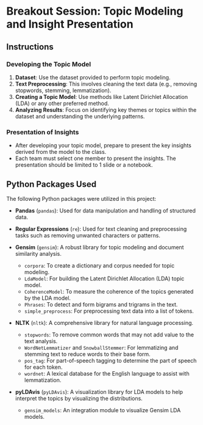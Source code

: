 # Breakout Session: Topic Modeling and Insight Presentation

## Instructions

### Developing the Topic Model

1. **Dataset**: Use the dataset provided to perform topic modeling.
2. **Text Preprocessing**: This involves cleaning the text data (e.g., removing stopwords, stemming, lemmatization).
3. **Creating a Topic Model**: Use methods like Latent Dirichlet Allocation (LDA) or any other preferred method.
4. **Analyzing Results**: Focus on identifying key themes or topics within the dataset and understanding the underlying patterns.

### Presentation of Insights

- After developing your topic model, prepare to present the key insights derived from the model to the class.
- Each team must select one member to present the insights. The presentation should be limited to 1 slide or a notebook.

## Python Packages Used

The following Python packages were utilized in this project:

- **Pandas** (`pandas`): Used for data manipulation and handling of structured data.

- **Regular Expressions** (`re`): Used for text cleaning and preprocessing tasks such as removing unwanted characters or patterns.

- **Gensim** (`gensim`): A robust library for topic modeling and document similarity analysis.
  - `corpora`: To create a dictionary and corpus needed for topic modeling.
  - `LdaModel`: For building the Latent Dirichlet Allocation (LDA) topic model.
  - `CoherenceModel`: To measure the coherence of the topics generated by the LDA model.
  - `Phrases`: To detect and form bigrams and trigrams in the text.
  - `simple_preprocess`: For preprocessing text data into a list of tokens.

- **NLTK** (`nltk`): A comprehensive library for natural language processing.
  - `stopwords`: To remove common words that may not add value to the text analysis.
  - `WordNetLemmatizer` and `SnowballStemmer`: For lemmatizing and stemming text to reduce words to their base form.
  - `pos_tag`: For part-of-speech tagging to determine the part of speech for each token.
  - `wordnet`: A lexical database for the English language to assist with lemmatization.

- **pyLDAvis** (`pyLDAvis`): A visualization library for LDA models to help interpret the topics by visualizing the distributions.
  - `gensim_models`: An integration module to visualize Gensim LDA models.
